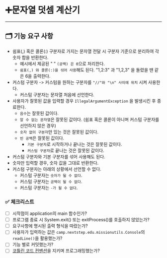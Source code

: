 # ➕문자열 덧셈 계산기

---

## 🗂️ 기능 요구 사항

- 쉼표(,) 혹은 콜론(:) 구분자로 가지는 문자열 전달 시 구분자 기준으로 분리하여 각 숫자 합을 반환한다.
    - 예시에서 제공된 " " ```(공백) 은 0```으로 처리한다.
    - ```쉼표(,) 와 콜론(:)을 섞어 사용```해도 된다. "1,2:3" 과 "1,2,3" 을 돌렸을 땐 같은 6을 출력한다.
- 커스텀 구분자 -> 커스텀을 원하는 구분자를 ```"//"와 "\n" 사이에 위치``` 시켜 사용한다.
    - 커스텀 구분자는 문자열 처음에 선언한다.
- 사용자가 잘못된 값을 입력할 경우 ```IllegalArgumentException``` 을 발생시킨 후 종료한다.
    - ```음수```는 잘못된 값이다.
    - ```알 수 없는 문자열```은 잘못된 값이다. (쉼표 혹은 콜론이 아니며 커스텀 구분자를 선언하지 않은 경우)
    - ```숫자 없이 구분자```만 있는 것은 잘못된 값이다.
    - ```빈 공백```은 잘못된 값이다.
        - ```기본 구분자```로 시작하거나 끝나는 것은 잘못된 값이다.
        - `커스텀 구분자`로 끝나는 것은 잘못된 값이다.
- 커스텀 구분자와 기본 구분자를 섞어 사용해도 된다.
- 숫자만 입력할 경우, 숫자 값을 그대로 반환한다.
- 커스텀 구분자는 아래의 상황에서 선언할 수 없다.
    - 커스텀 구분자는 `숫자가 될 수 없다`.
    - 커스텀 구분자는 `공백이 될 수 없다`.
    - 커스텀 구분자는 `-가 될 수 없다`.

### ✅ 체크리스트

- [ ] 시작점이 application의 main 함수인가?
- [ ] 프로그램 종료 시 System.exit() 또는 exitProcess()를 호출하지 않았는가?
- [ ] 요구사항에 명시된 출력 형식을 따랐는가?
- [ ] 사용자가 입력하는 값은 ```camp.nextstep.edu.missionutils.Console```의 ```readLine()```을 활용했는가?
- [ ] 기능 별로 커밋했는가?
- [ ] [코틀린 코드 컨벤션](https://kotlinlang.org/docs/coding-conventions.html)을 지키며 프로그래밍했는가?